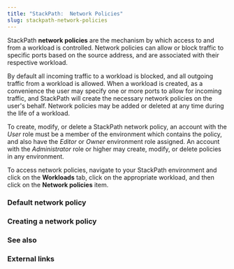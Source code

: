 ```yaml
---
title: "StackPath:  Network Policies"
slug: stackpath-network-policies
---
```


StackPath **network policies** are the mechanism by which access to and from a workload is controlled.  Network policies can allow or block traffic to specific ports based on the source address, and are associated with their respective workload.

By default all incoming traffic to a workload is blocked, and all outgoing traffic from a workload is allowed.  When a workload is created, as a convenience the user may specify one or more ports to allow for incoming traffic, and StackPath will create the necessary network policies on the user's behalf.  Network policies may be added or deleted at any time during the life of a workload.

To create, modify, or delete a StackPath network policy, an account with the *User* role must be a member of the environment which contains the policy, and also have the *Editor* or *Owner* environment role assigned.  An account with the *Administrator* role or higher may create, modify, or delete policies in any environment.

To access network policies, navigate to your StackPath environment and click on the **Workloads** tab, click on the appropriate workload, and then click on the **Network policies** item.

### Default network policy

### Creating a network policy



### See also

### External links
